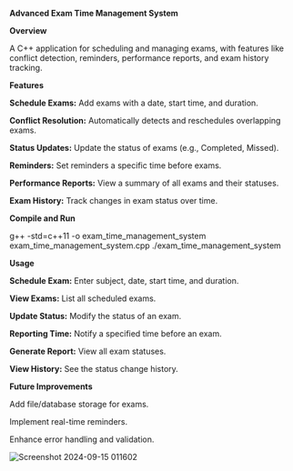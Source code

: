 
**Advanced Exam Time Management System**

**Overview**

A C++ application for scheduling and managing exams, with features like conflict detection, reminders, performance reports, and exam history tracking.

**Features**

**Schedule Exams:** Add exams with a date, start time, and duration.

**Conflict Resolution:** Automatically detects and reschedules overlapping exams.

**Status Updates:** Update the status of exams (e.g., Completed, Missed).

**Reminders:** Set reminders a specific time before exams.

**Performance Reports:** View a summary of all exams and their statuses.

**Exam History:** Track changes in exam status over time.


**Compile and Run**

g++ -std=c++11 -o exam_time_management_system exam_time_management_system.cpp
./exam_time_management_system

**Usage**

**Schedule Exam:** Enter subject, date, start time, and duration.

**View Exams:** List all scheduled exams.

**Update Status:** Modify the status of an exam.

**Reporting Time:** Notify a specified time before an exam.

**Generate Report:** View all exam statuses.

**View History:** See the status change history.

**Future Improvements**

Add file/database storage for exams.

Implement real-time reminders.

Enhance error handling and validation.

![Screenshot 2024-09-15 011602](https://github.com/user-attachments/assets/5caf4c3d-cb54-47a9-b558-d75f1ed4b5a0)

